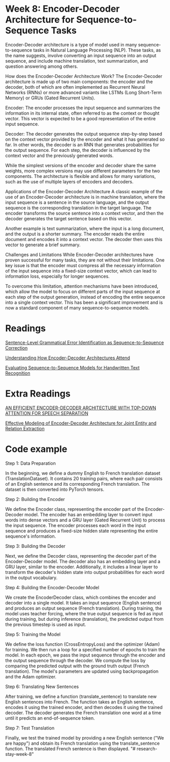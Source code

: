# Week 8: Encoder-Decoder Architecture for Sequence-to-Sequence Tasks

Encoder-Decoder architecture is a type of model used in many sequence-to-sequence tasks in Natural Language Processing (NLP). These tasks, as the name suggests, involve converting an input sequence into an output sequence, and include machine translation, text summarization, and question answering among others.

How does the Encoder-Decoder Architecture Work?
The Encoder-Decoder architecture is made up of two main components: the encoder and the decoder, both of which are often implemented as Recurrent Neural Networks (RNNs) or more advanced variants like LSTMs (Long Short-Term Memory) or GRUs (Gated Recurrent Units).

Encoder: The encoder processes the input sequence and summarizes the information in its internal state, often referred to as the context or thought vector. This vector is expected to be a good representation of the entire input sequence.

Decoder: The decoder generates the output sequence step-by-step based on the context vector provided by the encoder and what it has generated so far. In other words, the decoder is an RNN that generates probabilities for the output sequence. For each step, the decoder is influenced by the context vector and the previously generated words.

While the simplest versions of the encoder and decoder share the same weights, more complex versions may use different parameters for the two components. The architecture is flexible and allows for many variations, such as the use of multiple layers of encoders and decoders.

Applications of the Encoder-Decoder Architecture
A classic example of the use of an Encoder-Decoder architecture is in machine translation, where the input sequence is a sentence in the source language, and the output sequence is the corresponding translation in the target language. The encoder transforms the source sentence into a context vector, and then the decoder generates the target sentence based on this vector.

Another example is text summarization, where the input is a long document, and the output is a shorter summary. The encoder reads the entire document and encodes it into a context vector. The decoder then uses this vector to generate a brief summary.

Challenges and Limitations
While Encoder-Decoder architectures have proven successful for many tasks, they are not without their limitations. One key issue is that the encoder must compress all the necessary information of the input sequence into a fixed-size context vector, which can lead to information loss, especially for longer sequences.

To overcome this limitation, attention mechanisms have been introduced, which allow the model to focus on different parts of the input sequence at each step of the output generation, instead of encoding the entire sequence into a single context vector. This has been a significant improvement and is now a standard component of many sequence-to-sequence models.

# Readings

[Sentence-Level Grammatical Error Identification as Sequence-to-Sequence Correction](https://arxiv.org/pdf/1604.04677.pdf)

[Understanding How Encoder-Decoder Architectures Attend](https://proceedings.neurips.cc/paper_files/paper/2021/file/ba3c736667394d5082f86f28aef38107-Paper.pdf)

[Evaluating Sequence-to-Sequence Models for Handwritten Text Recognition](https://arxiv.org/pdf/1903.07377.pdf)

# Extra Readings

[AN EFFICIENT ENCODER-DECODER ARCHITECTURE WITH TOP-DOWN ATTENTION FOR SPEECH SEPARATION](https://arxiv.org/pdf/2209.15200.pdf)

[Effective Modeling of Encoder-Decoder Architecture for Joint Entity and Relation Extraction](https://arxiv.org/abs/1911.09886)

# Code example

Step 1: Data Preparation

In the beginning, we define a dummy English to French translation dataset (TranslationDataset). It contains 20 training pairs, where each pair consists of an English sentence and its corresponding French translation. The dataset is then converted into PyTorch tensors.

Step 2: Building the Encoder

We define the Encoder class, representing the encoder part of the Encoder-Decoder model. The encoder has an embedding layer to convert input words into dense vectors and a GRU layer (Gated Recurrent Unit) to process the input sequence. The encoder processes each word in the input sequence and produces a fixed-size hidden state representing the entire sequence's information.

Step 3: Building the Decoder

Next, we define the Decoder class, representing the decoder part of the Encoder-Decoder model. The decoder also has an embedding layer and a GRU layer, similar to the encoder. Additionally, it includes a linear layer to transform the decoder's hidden state into output probabilities for each word in the output vocabulary.

Step 4: Building the Encoder-Decoder Model

We create the EncoderDecoder class, which combines the encoder and decoder into a single model. It takes an input sequence (English sentence) and produces an output sequence (French translation). During training, the model uses teacher forcing, where the true output sequence is fed as input during training, but during inference (translation), the predicted output from the previous timestep is used as input.

Step 5: Training the Model

We define the loss function (CrossEntropyLoss) and the optimizer (Adam) for training. We then run a loop for a specified number of epochs to train the model. In each epoch, we pass the input sequence through the encoder and the output sequence through the decoder. We compute the loss by comparing the predicted output with the ground truth output (French translation). The model's parameters are updated using backpropagation and the Adam optimizer.

Step 6: Translating New Sentences

After training, we define a function (translate_sentence) to translate new English sentences into French. The function takes an English sentence, encodes it using the trained encoder, and then decodes it using the trained decoder. The decoder generates the French translation one word at a time until it predicts an end-of-sequence token.

Step 7: Test Translation

Finally, we test the trained model by providing a new English sentence ("We are happy") and obtain its French translation using the translate_sentence function. The translated French sentence is then displayed.
"# research-stay-week-8" 
